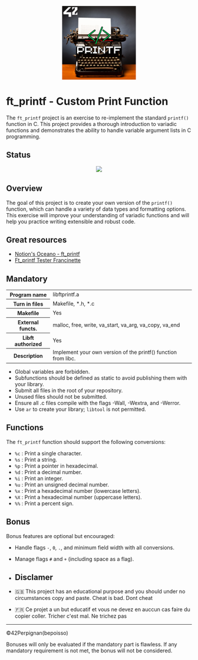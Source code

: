 <div align="center">
  <img height="200" src="https://raw.githubusercontent.com/Benjamin-poisson/My_image_bank/refs/heads/main/printf.png"  />
</div>

# ft_printf - Custom Print Function

The `ft_printf` project is an exercise to re-implement the standard `printf()` function in C. This project provides a thorough introduction to variadic functions and demonstrates the ability to handle variable argument lists in C programming.

## Status
<div align="center">
  <img height="200" src="https://raw.githubusercontent.com/Benjamin-poisson/My_image_bank/refs/heads/main/printf_success.png"  />
</div>


## Overview

The goal of this project is to create your own version of the `printf()` function, which can handle a variety of data types and formatting options. This exercise will improve your understanding of variadic functions and will help you practice writing extensible and robust code.

## Great resources

- [Notion's Oceano - ft_printf](https://suspectedoceano.notion.site/printf-06cba643d653410bb03417532ca71c25)
- [Ft_printf Tester Francinette](https://github.com/xicodomingues/francinette)

## Mandatory

<table>
  <tr>
    <th>Program name</th>
    <td>libftprintf.a</td>
  </tr>
  <tr>
    <th>Turn in files</th>
    <td>Makefile, *.h, *.c</td>
  </tr>
  <tr>
    <th>Makefile</th>
    <td>Yes</td>
  </tr>
  <tr>
    <th>External functs.</th>
    <td>malloc, free, write, va_start, va_arg, va_copy, va_end</td>
  </tr>
  <tr>
    <th>Libft authorized</th>
    <td>Yes</td>
  </tr>
  <tr>
    <th>Description</th>
    <td>Implement your own version of the printf() function from libc.</td>
  </tr>
</table>

- Global variables are forbidden.
- Subfunctions should be defined as static to avoid publishing them with your library.
- Submit all files in the root of your repository.
- Unused files should not be submitted.
- Ensure all .c files compile with the flags -Wall, -Wextra, and -Werror.
- Use `ar` to create your library; `libtool` is not permitted.

## Functions

The `ft_printf` function should support the following conversions:
- `%c` : Print a single character.
- `%s` : Print a string.
- `%p` : Print a pointer in hexadecimal.
- `%d` : Print a decimal number.
- `%i` : Print an integer.
- `%u` : Print an unsigned decimal number.
- `%x` : Print a hexadecimal number (lowercase letters).
- `%X` : Print a hexadecimal number (uppercase letters).
- `%%` : Print a percent sign.

## Bonus

Bonus features are optional but encouraged:
- Handle flags `-`, `0`, `.`, and minimum field width with all conversions.
- Manage flags `#` and `+` (including space as a flag).

- ## Disclamer
- 🇬🇧 This project has an educational purpose and you should under no circumstances copy and paste. Cheat is bad. Dont cheat

- 🇫🇷 Ce projet a un but educatif et vous ne devez en auccun cas faire du copier coller. Tricher c'est mal. Ne trichez pas

----
©42Perpignan(bepoisso)

Bonuses will only be evaluated if the mandatory part is flawless. If any mandatory requirement is not met, the bonus will not be considered.

